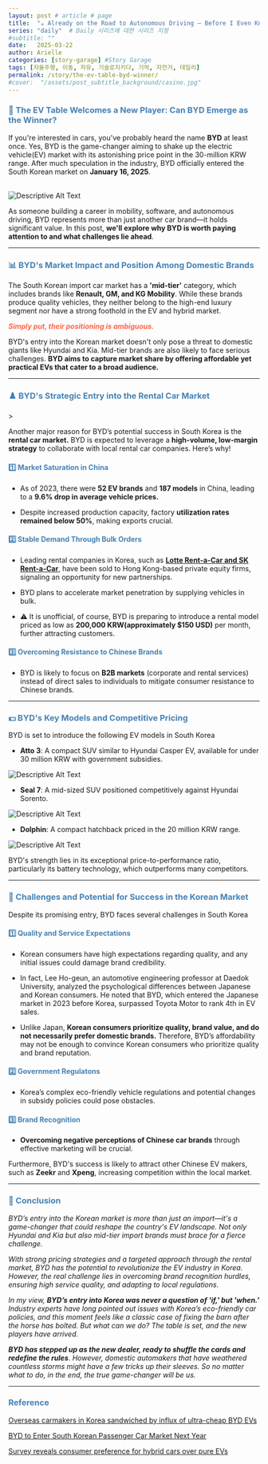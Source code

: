 ```yaml
---
layout: post # article # page
title:  "☕️ Already on the Road to Autonomous Driving — Before I Even Knew It"
series: "daily"  # Daily 시리즈에 대한 시리즈 지정
#subtitle: ""
date:   2025-03-22
author: Arielle
categories: [story-garage] #Story Garage
tags: [자율주행, 이동, 자유, 기술로지키다, 기억, 자전거, 데일리]
permalink: /story/the-ev-table-byd-winner/
#cover:  "/assets/post_subtitle_background/casino.jpg"
---
```


<html lang="en">
<head>
    <meta charset="UTF-8">
    <meta name="viewport" content="width=device-width, initial-scale=1.0">
    <title>[Daily]</title>
    <style>
        h2, h3, h4 {
            color: SteelBlue;
        }
    </style>
</head>
<body>
</body>
</html>


<h3>🎲 The EV Table Welcomes a New Player: Can BYD Emerge as the Winner?</h3>

If you're interested in cars, you've probably heard the name **BYD** at least once. Yes, BYD is the game-changer aiming to shake up the electric vehicle(EV) market with its astonishing price point in the 30-million KRW range. After much speculation in the industry, BYD officially entered the South Korean market on **January 16, 2025**. 

<br>

<img src="{{ '/assets/2025/0123/byd_logo.png' | relative_url }}" alt="Descriptive Alt Text" />

<br>

As someone building a career in mobility, software, and autonomous driving, BYD represents more than just another car brand—it holds significant value. In this post, **we'll explore why BYD is worth paying attention to and what challenges lie ahead**.

---

<h3>📊 BYD's Market Impact and Position Among Domestic Brands</h3>

The South Korean import car market has a **'mid-tier'** category, which includes brands like **Renault, GM, and KG Mobility**. While these brands produce quality vehicles, they neither belong to the high-end luxury segment nor have a strong foothold in the EV and hybrid market.

***<span style="color:tomato;">Simply put, their positioning is ambiguous.</span>***

BYD's entry into the Korean market doesn't only pose a threat to domestic giants like Hyundai and Kia. Mid-tier brands are also likely to face serious challenges. **BYD aims to capture market share by offering affordable yet practical EVs that cater to a broad audience.**

---

<h3>♟️ BYD's Strategic Entry into the Rental Car Market</h3>>

Another major reason for BYD’s potential success in South Korea is the **rental car market.** BYD is expected to leverage a **high-volume, low-margin strategy** to collaborate with local rental car companies. Here’s why!

<h4> 1️⃣ Market Saturation in China</h4>

- As of 2023, there were **52 EV brands** and **187 models** in China, leading to a **9.6% drop in average vehicle prices.**

- Despite increased production capacity, factory **utilization rates remained below 50%**, making exports crucial.

<h4> 2️⃣ Stable Demand Through Bulk Orders</h4>

- Leading rental companies in Korea, such as [**Lotte Rent-a-Car and SK Rent-a-Car**](https://www.kedglobal.com/private-equity/newsView/ked202412060001), have been sold to Hong Kong-based private equity firms, signaling an opportunity for new partnerships.

- BYD plans to accelerate market penetration by supplying vehicles in bulk.

- ⚠️ It is unofficial, of course, BYD is preparing to introduce a rental model priced as low as **200,000 KRW(approximately $150 USD)** per month, further attracting customers.


<h4> 3️⃣ Overcoming Resistance to Chinese Brands</h4>

- BYD is likely to focus on **B2B markets** (corporate and rental services) instead of direct sales to individuals to mitigate consumer resistance to Chinese brands.

---

<h3>💵 BYD's Key Models and Competitive Pricing</h3>

BYD is set to introduce the following EV models in South Korea

- **Atto 3**: A compact SUV similar to Hyundai Casper EV, available for under 30 million KRW with government subsidies.

<img src="{{ '/assets/2025/0123/atto3.png' | relative_url }}" alt="Descriptive Alt Text" />

- **Seal 7**: A mid-sized SUV positioned competitively against Hyundai Sorento.

<img src="{{ '/assets/2025/0123/seal7.jpg' | relative_url }}" alt="Descriptive Alt Text" />

- **Dolphin**: A compact hatchback priced in the 20 million KRW range.

<img src="{{ '/assets/2025/0123/dolphin.png' | relative_url }}" alt="Descriptive Alt Text" />

BYD's strength lies in its exceptional price-to-performance ratio, particularly its battery technology, which outperforms many competitors.

---

<h3>🚀 Challenges and Potential for Success in the Korean Market</h3>

Despite its promising entry, BYD faces several challenges in South Korea

<h4> 1️⃣ Quality and Service Expectations</h4>

- Korean consumers have high expectations regarding quality, and any initial issues could damage brand credibility.

- In fact, Lee Ho-geun, an automotive engineering professor at Daedok University, analyzed the psychological differences between Japanese and Korean consumers. He noted that BYD, which entered the Japanese market in 2023 before Korea, surpassed Toyota Motor to rank 4th in EV sales.

- Unlike Japan, **Korean consumers prioritize quality, brand value, and do not necessarily prefer domestic brands.** Therefore, BYD’s affordability may not be enough to convince Korean consumers who prioritize quality and brand reputation.

<h4> 2️⃣ Government Regulatons</h4>

- Korea’s complex eco-friendly vehicle regulations and potential changes in subsidy policies could pose obstacles.

<h4> 3️⃣ Brand Recognition</h4>

- **Overcoming negative perceptions of Chinese car brands** through effective marketing will be crucial.

Furthermore, BYD's success is likely to attract other Chinese EV makers, such as **Zeekr** and **Xpeng**, increasing competition within the local market.

---

<h3>🏁 Conclusion</h3>

*BYD’s entry into the Korean market is more than just an import—it's a game-changer that could reshape the country's EV landscape. Not only Hyundai and Kia but also mid-tier import brands must brace for a fierce challenge.*

*With strong pricing strategies and a targeted approach through the rental market, BYD has the potential to revolutionize the EV industry in Korea. However, the real challenge lies in overcoming brand recognition hurdles, ensuring high service quality, and adapting to local regulations.*

*In my view, **BYD’s entry into Korea was never a question of 'if,' but 'when.'*** *Industry experts have long pointed out issues with Korea’s eco-friendly car policies, and this moment feels like a classic case of fixing the barn after the horse has bolted. But what can we do? The table is set, and the new players have arrived.*

***BYD has stepped up as the new dealer, ready to shuffle the cards and redefine the rules***. *However, domestic automakers that have weathered countless storms might have a few tricks up their sleeves. So no matter what to do, in the end, the true game-changer will be us.*



---
### Reference

[Overseas carmakers in Korea sandwiched by influx of ultra-cheap BYD EVs](https://www.koreatimes.co.kr/www/tech/2025/01/419_390859.html)

[BYD to Enter South Korean Passenger Car Market Next Year](https://www.businesskorea.co.kr/news/articleView.html?idxno=229280&utm_source=chatgpt.com)

[Survey reveals consumer preference for hybrid cars over pure EVs](https://www.kedglobal.com/electric-vehicles/newsView/ked202302100017?utm_source=chatgpt.com)